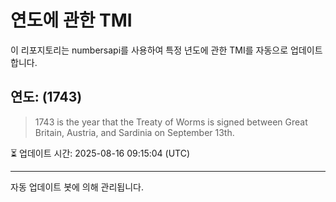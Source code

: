 
# 연도에 관한 TMI

이 리포지토리는 numbersapi를 사용하여 특정 년도에 관한 TMI를 자동으로 업데이트합니다.

## 연도: (1743)
> 1743 is the year that the Treaty of Worms is signed between Great Britain, Austria, and Sardinia on September 13th.

⏳ 업데이트 시간: 2025-08-16 09:15:04 (UTC)

---
자동 업데이트 봇에 의해 관리됩니다.
